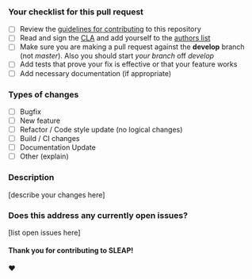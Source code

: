 ### Your checklist for this pull request

- [ ] Review the [guidelines for contributing](https://github.com/murthylab/sleap/wiki/Developer-Guide) to this repository
- [ ] Read and sign the [CLA](https://github.com/murthylab/sleap/blob/develop/sleap-cla.pdf) and add yourself to the [authors list](https://github.com/murthylab/sleap/blob/develop/AUTHORS)
- [ ] Make sure you are making a pull request against the **develop** branch (not *master*). Also you should start *your branch* off *develop*
- [ ] Add tests that prove your fix is effective or that your feature works
- [ ] Add necessary documentation (if appropriate)

### Types of changes

- [ ] Bugfix
- [ ] New feature
- [ ] Refactor / Code style update (no logical changes)
- [ ] Build / CI changes
- [ ] Documentation Update
- [ ] Other (explain)

### Description
[describe your changes here]

### Does this address any currently open issues?
[list open issues here]


#### Thank you for contributing to SLEAP!
:heart:
